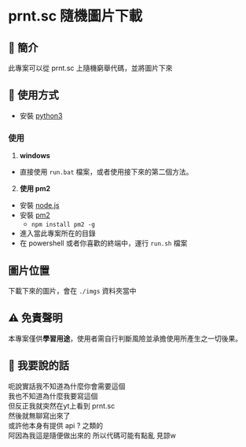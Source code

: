 # prnt.sc 隨機圖片下載

## 📌 簡介
此專案可以從 prnt.sc 上隨機窮舉代碼，並將圖片下來

## 🚀 使用方式
* 安裝 [python3](https://www.python.org/downloads/)
### 使用
1. **windows**
- 直接使用 `run.bat` 檔案，或者使用接下來的第二個方法。
2. **使用 pm2**
- 安裝 [node.js](https://nodejs.org/zh-tw/download)
- 安裝 [pm2](https://pm2.keymetrics.io/)
    - `npm install pm2 -g`
- 進入當此專案所在的目錄
- 在 powershell 或者你喜歡的終端中，運行 `run.sh` 檔案

## 圖片位置
下載下來的圖片，會在 `./imgs` 資料夾當中

## ⚠️ 免責聲明
本專案僅供**學習用途**，使用者需自行判斷風險並承擔使用所產生之一切後果。

## 💬 我要說的話
呃說實話我不知道為什麼你會需要這個<br>
我也不知道為什麼我要寫這個<br>
但反正我就突然在yt上看到 prnt.sc<br>
然後就無聊寫出來了<br>
或許他本身有提供 api ? 之類的<br>
阿因為我這是隨便做出來的 所以代碼可能有點亂 見諒w<br>